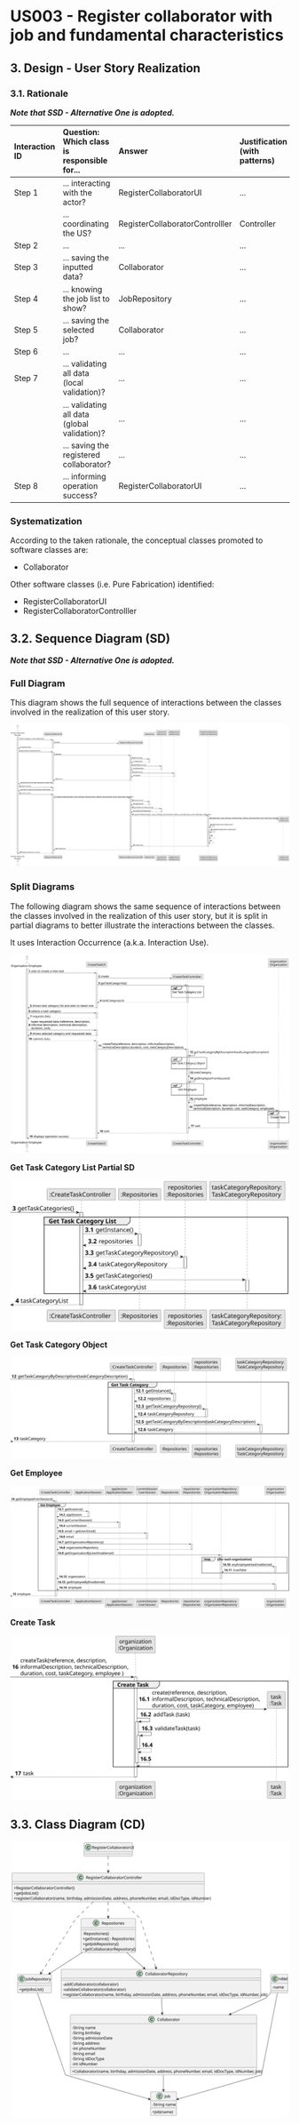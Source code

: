 # US003 - Register collaborator with job and fundamental characteristics

## 3. Design - User Story Realization 

### 3.1. Rationale

_**Note that SSD - Alternative One is adopted.**_

| Interaction ID | Question: Which class is responsible for...   | Answer                           | Justification (with patterns) |
|:---------------|:----------------------------------------------|:---------------------------------|:------------------------------|
| Step 1  		     | 	... interacting with the actor?              | RegisterCollaboratorUI           | ...                           |
|   		           | 	... coordinating the US?                     | RegisterCollaboratorControlller  | Controller                    |
| Step 2 		      | 	...                                          | ...                              | ...                           |
| Step 3 		      | 	... saving the inputted data?                | Collaborator                     | ...                           |
| Step 4 		      | 	... knowing the job list to show?            | JobRepository                    | ...                           |
| Step 5 		      | 	... saving the selected job?                 | Collaborator                     | ...                           |
| Step 6 		      | 	...                                          | ...                              | ...                           |
| Step 7 		      | 	... validating all data (local validation)?  | ...                              | ...                           |
| 		             | 	... validating all data (global validation)? | ...                              | ...                           |
| 		             | 	... saving the registered collaborator?      | ...                              | ...                           |
| Step 8 		      | 	... informing operation success?             | RegisterCollaboratorUI           | ...                           |

### Systematization ##

According to the taken rationale, the conceptual classes promoted to software classes are: 

* Collaborator

Other software classes (i.e. Pure Fabrication) identified: 

* RegisterCollaboratorUI  
* RegisterCollaboratorControlller


## 3.2. Sequence Diagram (SD)

_**Note that SSD - Alternative One is adopted.**_

### Full Diagram

This diagram shows the full sequence of interactions between the classes involved in the realization of this user story.

![Sequence Diagram - Full](svg/us003-sequence-diagram-full.svg)

### Split Diagrams

The following diagram shows the same sequence of interactions between the classes involved in the realization of this user story, but it is split in partial diagrams to better illustrate the interactions between the classes.

It uses Interaction Occurrence (a.k.a. Interaction Use).

![Sequence Diagram - split](svg/us003-sequence-diagram-split.svg)

**Get Task Category List Partial SD**

![Sequence Diagram - Partial - Get Task Category List](svg/us003-sequence-diagram-partial-get-task-category-list.svg)

**Get Task Category Object**

![Sequence Diagram - Partial - Get Task Category Object](svg/us003-sequence-diagram-partial-get-task-category.svg)

**Get Employee**

![Sequence Diagram - Partial - Get Employee](svg/us003-sequence-diagram-partial-get-employee.svg)

**Create Task**

![Sequence Diagram - Partial - Create Task](svg/us003-sequence-diagram-partial-create-task.svg)

## 3.3. Class Diagram (CD)

![Class Diagram](svg/us003-class-diagram.svg)